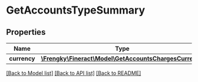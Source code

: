# GetAccountsTypeSummary

## Properties
Name | Type | Description | Notes
------------ | ------------- | ------------- | -------------
**currency** | [**\Frengky\Fineract\Model\GetAccountsChargesCurrency**](GetAccountsChargesCurrency.md) |  | [optional] 

[[Back to Model list]](../../README.md#documentation-for-models) [[Back to API list]](../../README.md#documentation-for-api-endpoints) [[Back to README]](../../README.md)

